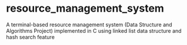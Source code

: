 # resource_management_system
A terminal-based resource management system (Data Structure and Algorithms Project) implemented in C using linked list data structure and hash search feature
